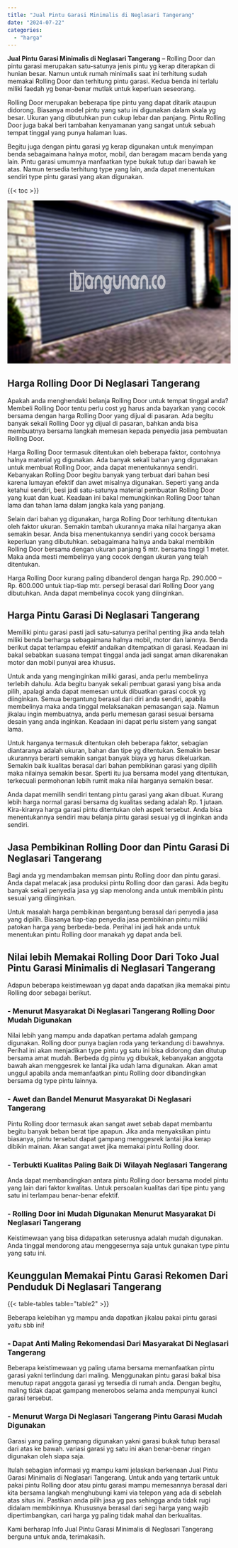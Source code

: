 ```yaml
---
title: "Jual Pintu Garasi Minimalis di Neglasari Tangerang"
date: "2024-07-22"
categories: 
  - "harga"
---
```


**Jual Pintu Garasi Minimalis di Neglasari Tangerang** – Rolling Door dan pintu garasi merupakan satu-satunya jenis pintu yg kerap diterapkan di hunian besar. Namun untuk rumah minimalis saat ini terhitung sudah memakai Rolling Door dan terhitung pintu garasi. Kedua benda ini terlalu miliki faedah yg benar-benar mutlak untuk keperluan seseorang.

Rolling Door merupakan beberapa tipe pintu yang dapat ditarik ataupun didorong. Biasanya model pintu yang satu ini digunakan dalam skala yg besar. Ukuran yang dibutuhkan pun cukup lebar dan panjang. Pintu Rolling Door juga bakal beri tambahan kenyamanan yang sangat untuk sebuah tempat tinggal yang punya halaman luas.

Begitu juga dengan pintu garasi yg kerap digunakan untuk menyimpan benda sebagaimana halnya motor, mobil, dan beragam macam benda yang lain. Pintu garasi umumnya manfaatkan type bukak tutup dari bawah ke atas. Namun tersedia terhitung type yang lain, anda dapat menentukan sendiri type pintu garasi yang akan digunakan.

{{< toc >}}

![Jual Pintu Garasi Minimalis di Neglasari Tangerang](/images/pintu-garasi-64.png)

## Harga Rolling Door Di Neglasari Tangerang

Apakah anda menghendaki belanja Rolling Door untuk tempat tinggal anda? Membeli Rolling Door tentu perlu cost yg harus anda bayarkan yang cocok bersama dengan harga Rolling Door yang dijual di pasaran. Ada begitu banyak sekali Rolling Door yg dijual di pasaran, bahkan anda bisa membuatnya bersama langkah memesan kepada penyedia jasa pembuatan Rolling Door.

Harga Rolling Door termasuk ditentukan oleh beberapa faktor, contohnya halnya material yg digunakan. Ada banyak sekali bahan yang digunakan untuk membuat Rolling Door, anda dapat menentukannya sendiri. Kebanyakan Rolling Door begitu banyak yang terbuat dari bahan besi karena lumayan efektif dan awet misalnya digunakan. Seperti yang anda ketahui sendiri, besi jadi satu-satunya material pembuatan Rolling Door yang kuat dan kuat. Keadaan ini bakal memungkinkan Rolling Door tahan lama dan tahan lama dalam jangka kala yang panjang.

Selain dari bahan yg digunakan, harga Rolling Door terhitung ditentukan oleh faktor ukuran. Semakin tambah ukurannya maka nilai harganya akan semakin besar. Anda bisa menentukannya sendiri yang cocok bersama keperluan yang dibutuhkan. sebagaimana halnya anda bakal membikin Rolling Door bersama dengan ukuran panjang 5 mtr. bersama tinggi 1 meter. Maka anda mesti membelinya yang cocok dengan ukuran yang telah ditentukan.

Harga Rolling Door kurang paling dibanderol dengan harga Rp. 290.000 – Rp. 600.000 untuk tiap-tiap mtr. persegi berasal dari Rolling Door yang dibutuhkan. Anda dapat membelinya cocok yang diinginkan.

## Harga Pintu Garasi Di Neglasari Tangerang

Memiliki pintu garasi pasti jadi satu-satunya perihal penting jika anda telah miliki benda berharga sebagaimana halnya mobil, motor dan lainnya. Benda berikut dapat terlampau efektif andaikan ditempatkan di garasi. Keadaan ini bakal sebabkan suasana tempat tinggal anda jadi sangat aman dikarenakan motor dan mobil punyai area khusus.

Untuk anda yang menginginkan miliki garasi, anda perlu membelinya terlebih dahulu. Ada begitu banyak sekali pembuat garasi yang bisa anda pilih, apalagi anda dapat memesan untuk dibuatkan garasi cocok yg diinginkan. Semua bergantung berasal dari diri anda sendiri, apabila membelinya maka anda tinggal melaksanakan pemasangan saja. Namun jikalau ingin membuatnya, anda perlu memesan garasi sesuai bersama desain yang anda inginkan. Keadaan ini dapat perlu sistem yang sangat lama.

Untuk harganya termasuk ditentukan oleh beberapa faktor, sebagian diantaranya adalah ukuran, bahan dan tipe yg ditentukan. Semakin besar ukurannya berarti semakin sangat banyak biaya yg harus dikeluarkan. Semakin baik kualitas berasal dari bahan pembikinan garasi yang dipilih maka nilainya semakin besar. Sperti itu jua bersama model yang ditentukan, terkecuali permohonan lebih rumit maka nilai harganya semakin besar.

Anda dapat memilih sendiri tentang pintu garasi yang akan dibuat. Kurang lebih harga normal garasi bersama dg kualitas sedang adalah Rp. 1 jutaan. Kira-kiranya harga garasi pintu ditentukan oleh aspek tersebut. Anda bisa menentukannya sendiri mau belanja pintu garasi sesuai yg di inginkan anda sendiri.

## Jasa Pembikinan Rolling Door dan Pintu Garasi Di Neglasari Tangerang

Bagi anda yg mendambakan memsan pintu Rolling door dan pintu garasi. Anda dapat melacak jasa produksi pintu Rolling door dan garasi. Ada begitu banyak sekali penyedia jasa yg siap menolong anda untuk membikin pintu sesuai yang diinginkan.

Untuk masalah harga pembikinan bergantung berasal dari penyedia jasa yang dipilih. Biasanya tiap-tiap penyedia jasa pembikinan pintu miliki patokan harga yang berbeda-beda. Perihal ini jadi hak anda untuk menentukan pintu Rolling door manakah yg dapat anda beli.

## Nilai lebih Memakai Rolling Door Dari Toko Jual Pintu Garasi Minimalis di Neglasari Tangerang

Adapun beberapa keistimewaan yg dapat anda dapatkan jika memakai pintu Rolling door sebagai berikut.

### \- Menurut Masyarakat Di Neglasari Tangerang Rolling Door Mudah Digunakan

Nilai lebih yang mampu anda dapatkan pertama adalah gampang digunakan. Rolling door punya bagian roda yang terkandung di bawahnya. Perihal ini akan menjadikan type pintu yg satu ini bisa didorong dan ditutup bersama amat mudah. Berbeda dg pintu yg dibukak, kebanyakan anggota bawah akan menggesrek ke lantai jika udah lama digunakan. Akan amat unggul apabila anda memanfaatkan pintu Rolling door dibandingkan bersama dg type pintu lainnya.

### \- Awet dan Bandel Menurut Masyarakat Di Neglasari Tangerang

Pintu Rolling door termasuk akan sangat awet sebab dapat membantu begitu banyak beban berat tipe apapun. Jika anda menyaksikan pintu biasanya, pintu tersebut dapat gampang menggesrek lantai jika kerap dibikin mainan. Akan sangat awet jika memakai pintu Rolling door.

### \- Terbukti Kualitas Paling Baik Di Wilayah Neglasari Tangerang

Anda dapat membandingkan antara pintu Rolling door bersama model pintu yang lain dari faktor kwalitas. Untuk persoalan kualitas dari tipe pintu yang satu ini terlampau benar-benar efektif.

### \- Rolling Door ini Mudah Digunakan Menurut Masyarakat Di Neglasari Tangerang

Keistimewaan yang bisa didapatkan seterusnya adalah mudah digunakan. Anda tinggal mendorong atau menggesernya saja untuk gunakan type pintu yang satu ini.

## Keunggulan Memakai Pintu Garasi Rekomen Dari Penduduk Di Neglasari Tangerang

{{< table-tables table="table2" >}}

Beberapa kelebihan yg mampu anda dapatkan jikalau pakai pintu garasi yaitu sbb ini!

### \- Dapat Anti Maling Rekomendasi Dari Masyarakat Di Neglasari Tangerang

Beberapa keistimewaan yg paling utama bersama memanfaatkan pintu garasi yakni terlindung dari maling. Menggunakan pintu garasi bakal bisa menutup rapat anggota garasi yg tersedia di rumah anda. Dengan begitu, maling tidak dapat gampang menerobos selama anda mempunyai kunci garasi tersebut.

### \- Menurut Warga Di Neglasari Tangerang Pintu Garasi Mudah Digunakan

Garasi yang paling gampang digunakan yakni garasi bukak tutup berasal dari atas ke bawah. variasi garasi yg satu ini akan benar-benar ringan digunakan oleh siapa saja.

Itulah sebagian informasi yg mampu kami jelaskan berkenaan Jual Pintu Garasi Minimalis di Neglasari Tangerang. Untuk anda yang tertarik untuk pakai pintu Rolling door atau pintu garasi mampu memesannya berasal dari kita bersama langkah menghubungi kami via telepon yang ada di sebelah atas situs ini. Pastikan anda pilih jasa yg pas sehingga anda tidak rugi didalam membikinnya. Khususnya berasal dari segi harga yang wajib dipertimbangkan, cari harga yg paling tidak mahal dan berkualitas.

Kami berharap Info Jual Pintu Garasi Minimalis di Neglasari Tangerang berguna untuk anda, terimakasih.
